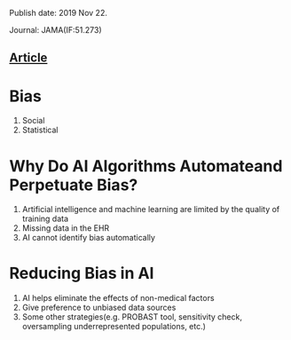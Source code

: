 Publish date: 2019 Nov 22.

Journal: JAMA(IF:51.273)

[Article](https://jamanetwork.com/journals/jama/article-abstract/2756196)
---
# Bias
1. Social
2. Statistical

# Why Do AI Algorithms Automateand Perpetuate Bias?
1. Artificial intelligence and machine learning are limited by the quality of training data
2. Missing data in the EHR
3. AI cannot identify bias automatically 

# Reducing Bias in AI
1. AI helps eliminate the effects of non-medical factors
2. Give preference to unbiased data sources
3. Some other strategies(e.g. PROBAST tool, sensitivity check, oversampling underrepresented populations, etc.)